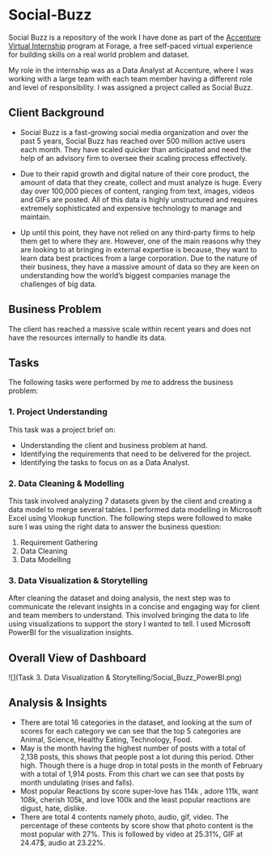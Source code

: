 # Social-Buzz

Social Buzz is a repository of the work I have done as part of the [Accenture Virtual Internship](https://www.theforage.com/virtual-internships/prototype/hzmoNKtzvAzXsEqx8/data-analytics-virtual-experience?forceFastTrackV2=true) program at Forage, a free self-paced virtual experience for building skills on a real world problem and dataset. 

My role in the internship was as a Data Analyst at Accenture, where I was working with a large team with each team member having a different role and level of responsibility. I was assigned a project called as Social Buzz. 
 
## Client Background
* Social Buzz is a fast-growing social media organization and over the past 5 years, Social Buzz has reached over 500 million active users each month. They have scaled quicker than anticipated and need the help of an advisory firm to oversee their scaling process effectively.

* Due to their rapid growth and digital nature of their core product, the amount of data that they create, collect and must analyze is huge. Every day over 100,000 pieces of content, ranging from text, images, videos and GIFs are posted. All of this data is highly unstructured and requires extremely sophisticated and expensive technology to manage and maintain.

* Up until this point, they have not relied on any third-party firms to help them get to where they are. However, one of the main reasons why they are looking to at bringing in external expertise is because, they want to learn data best practices from a large corporation. Due to the nature of their business, they have a massive amount of data so they are keen on understanding how the world’s biggest companies manage the challenges of big data.

## Business Problem
The client has reached a massive scale within recent years and does not have the resources internally to handle its data.

## Tasks

The following tasks were performed by me to address the business problem:
### 1. Project Understanding
This task was a project brief on:
   - Understanding the client and business problem at hand.
   - Identifying the requirements that need to be delivered for the project.
   - Identifying the tasks to focus on as a Data Analyst.
   
### 2. Data Cleaning & Modelling
This task involved analyzing 7 datasets given by the client and creating a data model to merge several tables. I performed data modelling in Microsoft Excel using Vlookup function. The following steps were followed to make sure I was using the right data to answer the business question:
   1) Requirement Gathering
   2) Data Cleaning
   3) Data Modelling

### 3. Data Visualization & Storytelling
After cleaning the dataset and doing analysis, the next step was to communicate the relevant insights in a concise and engaging way for client and team members to understand. This involved bringing the data to life using visualizations to support the story I wanted to tell. I used Microsoft PowerBI for the visualization insights.

## Overall View of Dashboard
![](Task 3. Data Visualization & Storytelling/Social_Buzz_PowerBI.png)

## Analysis & Insights
* There are total 16 categories in the dataset, and looking at the sum of scores for each category we can see that the top 5 categories are Animal, Science, Healthy Eating, Technology, Food.
* May is the month having the highest number of posts with a total of 2,138 posts, this shows that people post a lot during this period. Other high. Though there is a huge drop in total posts in the month of February with a total of 1,914 posts. From this chart we can see that posts by month undulating (rises and falls).
* Most popular Reactions by score super-love has 114k , adore 111k, want 108k, cherish 105k, and love 100k and the least popular reactions are digust, hate, dislike.
* There are total 4 contents namely photo, audio, gif, video. The percentage of these contents by score show that photo content is the most popular with 27%. This is followed by video at 25.31%, GIF at 24.47$, audio at 23.22%.
